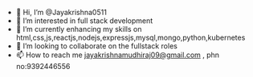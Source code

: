 - 👋 Hi, I’m @Jayakrishna0511
- 👀 I’m interested in full stack development
- 🌱 I’m currently enhancing my skills on html,css,js,reactjs,nodejs,expressjs,mysql,mongo,python,kubernetes
- 💞️ I’m looking to collaborate on the fullstack roles
- 📫 How to reach me jayakrishnamudhiraj09@gmail.com , phn no:9392446556


<!---
Jayakrishna0511/Jayakrishna0511 is a ✨ special ✨ repository because its `README.md` (this file) appears on your GitHub profile.
You can click the Preview link to take a look at your changes.
--->
